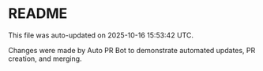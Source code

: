 # README

This file was auto-updated on 2025-10-16 15:53:42 UTC.

Changes were made by Auto PR Bot to demonstrate automated updates, PR creation, and merging.
